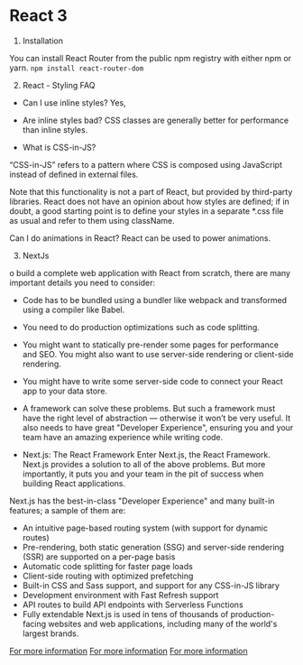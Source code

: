 # React 3

 1. Installation

You can install React Router from the public npm registry with either npm or yarn.  `npm install react-router-dom`

2. React - Styling FAQ


- Can I use inline styles?
Yes, 

- Are inline styles bad?
CSS classes are generally better for performance than inline styles.

- What is CSS-in-JS?

“CSS-in-JS” refers to a pattern where CSS is composed using JavaScript instead of defined in external files.

Note that this functionality is not a part of React, but provided by third-party libraries. React does not have an opinion about how styles are defined; if in doubt, a good starting point is to define your styles in a separate *.css file as usual and refer to them using className.

Can I do animations in React?
React can be used to power animations. 


3. NextJs

o build a complete web application with React from scratch, there are many important details you need to consider:

- Code has to be bundled using a bundler like webpack and transformed using a compiler like Babel.
- You need to do production optimizations such as code splitting.
- You might want to statically pre-render some pages for performance and SEO. You might also want to use server-side rendering or client-side rendering.
- You might have to write some server-side code to connect your React app to your data store.

- A framework can solve these problems. But such a framework must have the right level of abstraction — otherwise it won’t be very useful. It also needs to have great "Developer Experience", ensuring you and your team have an amazing experience while writing code.



- Next.js: The React Framework
Enter Next.js, the React Framework. Next.js provides a solution to all of the above problems. But more importantly, it puts you and your team in the pit of success when building React applications.

Next.js has the best-in-class "Developer Experience" and many built-in features; a sample of them are:

* An intuitive page-based routing system (with support for dynamic routes)
* Pre-rendering, both static generation (SSG) and server-side rendering (SSR) are supported on a per-page basis
* Automatic code splitting for faster page loads
* Client-side routing with optimized prefetching
* Built-in CSS and Sass support, and support for any CSS-in-JS library
* Development environment with Fast Refresh support
* API routes to build API endpoints with Serverless Functions
* Fully extendable
Next.js is used in tens of thousands of production-facing websites and web applications, including many of the world's largest brands.



[For more information](https://reactrouter.com/web/guides/quick-start)
[For more information](https://reactjs.org/docs/faq-styling.html)
[For more information](https://nextjs.org/learn/basics/create-nextjs-app)
